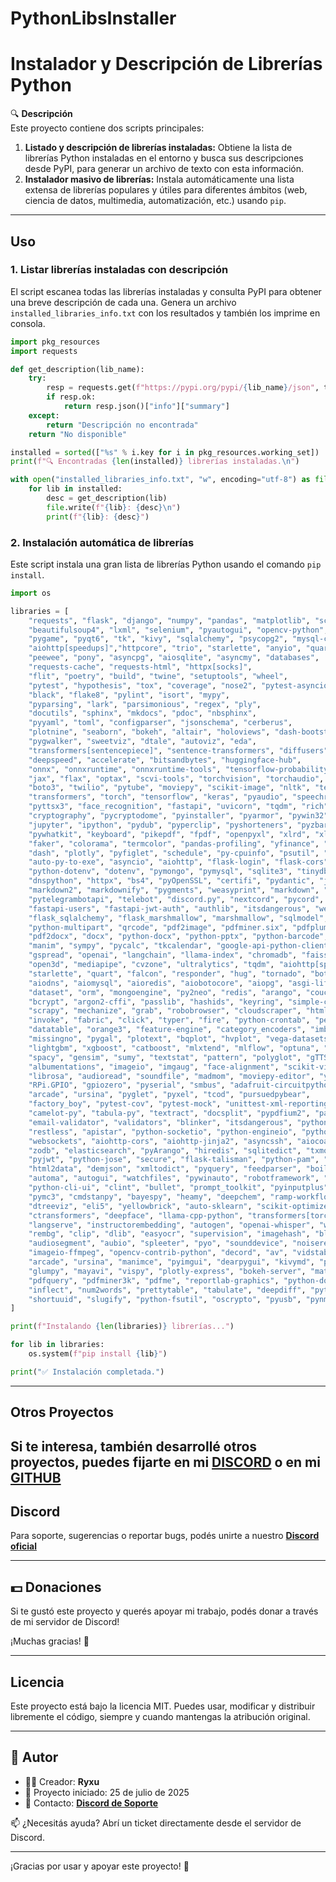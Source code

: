 # PythonLibsInstaller
# Instalador y Descripción de Librerías Python

🔍 **Descripción**  
Este proyecto contiene dos scripts principales:  
1. **Listado y descripción de librerías instaladas:** Obtiene la lista de librerías Python instaladas en el entorno y busca sus descripciones desde PyPI, para generar un archivo de texto con esta información.  
2. **Instalador masivo de librerías:** Instala automáticamente una lista extensa de librerías populares y útiles para diferentes ámbitos (web, ciencia de datos, multimedia, automatización, etc.) usando `pip`.

---

## Uso

### 1. Listar librerías instaladas con descripción

El script escanea todas las librerías instaladas y consulta PyPI para obtener una breve descripción de cada una. Genera un archivo `installed_libraries_info.txt` con los resultados y también los imprime en consola.

```python
import pkg_resources
import requests

def get_description(lib_name):
    try:
        resp = requests.get(f"https://pypi.org/pypi/{lib_name}/json", timeout=5)
        if resp.ok:
            return resp.json()["info"]["summary"]
    except:
        return "Descripción no encontrada"
    return "No disponible"

installed = sorted(["%s" % i.key for i in pkg_resources.working_set])
print(f"🔍 Encontradas {len(installed)} librerías instaladas.\n")

with open("installed_libraries_info.txt", "w", encoding="utf-8") as file:
    for lib in installed:
        desc = get_description(lib)
        file.write(f"{lib}: {desc}\n")
        print(f"{lib}: {desc}")
````

### 2. Instalación automática de librerías

Este script instala una gran lista de librerías Python usando el comando `pip install`.

```python
import os

libraries = [
    "requests", "flask", "django", "numpy", "pandas", "matplotlib", "scipy", "sklearn",
    "beautifulsoup4", "lxml", "selenium", "pyautogui", "opencv-python", "pillow",
    "pygame", "pyqt6", "tk", "kivy", "sqlalchemy", "psycopg2", "mysql-connector-python",
    "aiohttp[speedups]","httpcore", "trio", "starlette", "anyio", "quart", "h11", "uvicorn[standard]",
    "peewee", "pony", "asyncpg", "aiosqlite", "asyncmy", "databases",
    "requests-cache", "requests-html", "httpx[socks]",
    "flit", "poetry", "build", "twine", "setuptools", "wheel",
    "pytest", "hypothesis", "tox", "coverage", "nose2", "pytest-asyncio",
    "black", "flake8", "pylint", "isort", "mypy",
    "pyparsing", "lark", "parsimonious", "regex", "ply",
    "docutils", "sphinx", "mkdocs", "pdoc", "nbsphinx",
    "pyyaml", "toml", "configparser", "jsonschema", "cerberus",
    "plotnine", "seaborn", "bokeh", "altair", "holoviews", "dash-bootstrap-components",
    "pygwalker", "sweetviz", "dtale", "autoviz", "eda",
    "transformers[sentencepiece]", "sentence-transformers", "diffusers", "datasets", "peft",
    "deepspeed", "accelerate", "bitsandbytes", "huggingface-hub",
    "onnx", "onnxruntime", "onnxruntime-tools", "tensorflow-probability",
    "jax", "flax", "optax", "scvi-tools", "torchvision", "torchaudio",
    "boto3", "twilio", "pytube", "moviepy", "scikit-image", "nltk", "textblob",
    "transformers", "torch", "tensorflow", "keras", "pyaudio", "speechrecognition",
    "pyttsx3", "face_recognition", "fastapi", "uvicorn", "tqdm", "rich", "loguru",
    "cryptography", "pycryptodome", "pyinstaller", "pyarmor", "pywin32", "notebook",
    "jupyter", "ipython", "pydub", "pyperclip", "pyshorteners", "pyzbar", "pynput",
    "pywhatkit", "keyboard", "pikepdf", "fpdf", "openpyxl", "xlrd", "xlwt", "reportlab",
    "faker", "colorama", "termcolor", "pandas-profiling", "yfinance", "streamlit",
    "dash", "plotly", "pyfiglet", "schedule", "py-cpuinfo", "psutil", "watchdog",
    "auto-py-to-exe", "asyncio", "aiohttp", "flask-login", "flask-cors",
    "python-dotenv", "dotenv", "pymongo", "pymysql", "sqlite3", "tinydb", "whois",
    "dnspython", "httpx", "bs4", "pyOpenSSL", "certifi", "pydantic", "jinja2",
    "markdown2", "markdownify", "pygments", "weasyprint", "markdown", "html2text",
    "pytelegrambotapi", "telebot", "discord.py", "nextcord", "pycord", "aiofiles",
    "fastapi-users", "fastapi-jwt-auth", "authlib", "itsdangerous", "werkzeug",
    "flask_sqlalchemy", "flask_marshmallow", "marshmallow", "sqlmodel", "uvloop",
    "python-multipart", "qrcode", "pdf2image", "pdfminer.six", "pdfplumber", "fitz",
    "pdf2docx", "docx", "python-docx", "python-pptx", "python-barcode", "pyglet",
    "manim", "sympy", "pycalc", "tkcalendar", "google-api-python-client", "google-auth",
    "gspread", "openai", "langchain", "llama-index", "chromadb", "faiss-cpu",
    "open3d", "mediapipe", "cvzone", "ultralytics", "tqdm", "aiohttp[speedups]"
    "starlette", "quart", "falcon", "responder", "hug", "tornado", "bottle", "fastapi-utils", "connexion", "sanic",
    "aiodns", "aiomysql", "aioredis", "aiobotocore", "aiopg", "asgi-lifespan", "async-lru",
    "dataset", "orm", "mongoengine", "py2neo", "redis", "arango", "couchdb", "influxdb", "pyrebase", "fireo",
    "bcrypt", "argon2-cffi", "passlib", "hashids", "keyring", "simple-crypt", "secure-smtplib",
    "scrapy", "mechanize", "grab", "robobrowser", "cloudscraper", "html5lib", "parsel",
    "invoke", "fabric", "click", "typer", "fire", "python-crontab", "pexpect",
    "datatable", "orange3", "feature-engine", "category_encoders", "imbalanced-learn", "patsy", "lifelines",
    "missingno", "pygal", "plotext", "bqplot", "hvplot", "vega-datasets", "altair-viewer",
    "lightgbm", "xgboost", "catboost", "mlxtend", "mlflow", "optuna", "shap", "lime", "autokeras", "darts", "neuralprophet", "pytorch-lightning",
    "spacy", "gensim", "sumy", "textstat", "pattern", "polyglot", "gTTS", "deep-translator", "newspaper3k",
    "albumentations", "imageio", "imgaug", "face-alignment", "scikit-video",
    "librosa", "audioread", "soundfile", "madmom", "moviepy-editor", "yt-dlp", "ytmusicapi", "spotipy",
    "RPi.GPIO", "gpiozero", "pyserial", "smbus", "adafruit-circuitpython-mcp9808", "pyfirmata",
    "arcade", "ursina", "pyglet", "pyxel", "tcod", "pursuedpybear",
    "factory_boy", "pytest-cov", "pytest-mock", "unittest-xml-reporting", "responses", "vcrpy",
    "camelot-py", "tabula-py", "textract", "docsplit", "pypdfium2", "pandocfilters",
    "email-validator", "validators", "blinker", "itsdangerous", "python-slugify", "humanize", "retry", "tenacity",
    "restless", "apistar", "python-socketio", "python-engineio", "python-sse", "requests-oauthlib",
    "websockets", "aiohttp-cors", "aiohttp-jinja2", "asyncssh", "aiocoap", "quart-cors", "quart-schema",
    "zodb", "elasticsearch", "pyArango", "hiredis", "sqlitedict", "txmongo", "rethinkdb", "apsw", "orator",
    "pyjwt", "python-jose", "secure", "flask-talisman", "python-pam", "ldap3", "cryptography_vectors",
    "html2data", "demjson", "xmltodict", "pyquery", "feedparser", "boilerpy3", "trafilatura", "newspaper",
    "automa", "autogui", "watchfiles", "pywinauto", "robotframework", "screeninfo", "pymsgbox", "pygetwindow",
    "python-cli-ui", "clint", "bullet", "prompt_toolkit", "pyinputplus", "inquirer", "python-box", "halo",
    "pymc3", "cmdstanpy", "bayespy", "heamy", "deepchem", "ramp-workflow", "mljar-supervised", "featuretools",
    "dtreeviz", "eli5", "yellowbrick", "auto-sklearn", "scikit-optimize", "ml-insights", "causalnex",
    "ctransformers", "deepface", "llama-cpp-python", "transformers[torch]", "sentencepiece", "vllm", "guidance",
    "langserve", "instructorembedding", "autogen", "openai-whisper", "whisperx", "audio-recorder-streamlit",
    "rembg", "clip", "dlib", "easyocr", "supervision", "imagehash", "blurhash", "imutils", "faceid", "mediapipe-silicon",
    "audiosegment", "aubio", "spleeter", "pyo", "sounddevice", "noisereduce", "pyroomacoustics", "praat-parselmouth",
    "imageio-ffmpeg", "opencv-contrib-python", "decord", "av", "vidstab", "vidgear",
    "arcade", "ursina", "manimce", "pyimgui", "dearpygui", "kivymd", "pyqtgraph", "pywebview", "cefpython3",
    "glumpy", "mayavi", "vispy", "plotly-express", "bokeh-server", "matplotlib-venn", "kaleido", "datashader",
    "pdfquery", "pdfminer3k", "pdfme", "reportlab-graphics", "python-docx-template", "docx2txt", "pandoc", "pytextrank",
    "inflect", "num2words", "prettytable", "tabulate", "deepdiff", "python-decouple", "fuzzywuzzy", "levenshtein",
    "shortuuid", "slugify", "python-fsutil", "oscrypto", "pyusb", "pynmea2", "pygtrie", "cachier", "retrying", "os"
]

print(f"Instalando {len(libraries)} librerías...")

for lib in libraries:
    os.system(f"pip install {lib}")

print("✅ Instalación completada.")
```

---

## Otros Proyectos

Si te interesa, también desarrollé otros proyectos, puedes fijarte en mi **[DISCORD](https://discord.gg/Fp8dWPBmKz)** o en mi **[GITHUB](https://github.com/Ryxu-dev)**
---

## Discord

Para soporte, sugerencias o reportar bugs, podés unirte a nuestro **[Discord oficial](https://discord.gg/Fp8dWPBmKz)**

---

## 💵 Donaciones

Si te gustó este proyecto y querés apoyar mi trabajo, podés donar a través de mi servidor de Discord!

¡Muchas gracias! 🙌

---

## Licencia

Este proyecto está bajo la licencia MIT.
Puedes usar, modificar y distribuir libremente el código, siempre y cuando mantengas la atribución original.

---

## 👤 Autor

- 👨‍💻 Creador: **Ryxu**
- 📅 Proyecto iniciado: 25 de julio de 2025
- 📧 Contacto: **[Discord de Soporte](https://discord.gg/Fp8dWPBmKz)**

📫 ¿Necesitás ayuda?
Abrí un ticket directamente desde el servidor de Discord.

---

¡Gracias por usar y apoyar este proyecto! 🚀
